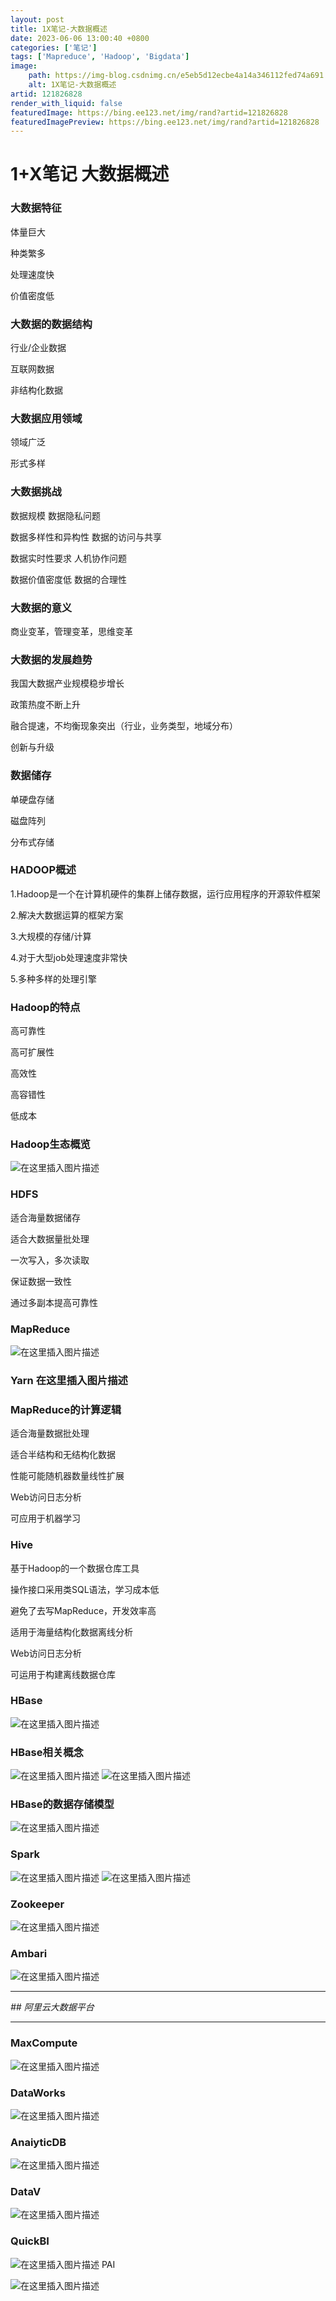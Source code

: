 ```yaml
---
layout: post
title: 1X笔记-大数据概述
date: 2023-06-06 13:00:40 +0800
categories: ['笔记']
tags: ['Mapreduce', 'Hadoop', 'Bigdata']
image:
    path: https://img-blog.csdnimg.cn/e5eb5d12ecbe4a14a346112fed74a691.png?x-oss-process&#61;image/watermark,type_d3F5LXplbmhlaQ,shadow_50,text_Q1NETiBATWFraW1hMTU3Mg&#61;&#61;,size_20,color_FFFFFF,t_70,g_se,x_16
    alt: 1X笔记-大数据概述
artid: 121826828
render_with_liquid: false
featuredImage: https://bing.ee123.net/img/rand?artid=121826828
featuredImagePreview: https://bing.ee123.net/img/rand?artid=121826828
---
```


# 1+X笔记 大数据概述

### 大数据特征

体量巨大
  
种类繁多
  
处理速度快
  
价值密度低

### 大数据的数据结构

行业/企业数据
  
互联网数据
  
非结构化数据

### 大数据应用领域

领域广泛
  
形式多样

### 大数据挑战

数据规模 数据隐私问题
  
数据多样性和异构性 数据的访问与共享
  
数据实时性要求 人机协作问题
  
数据价值密度低 数据的合理性

### 大数据的意义

商业变革，管理变革，思维变革

### 大数据的发展趋势

我国大数据产业规模稳步增长
  
政策热度不断上升
  
融合提速，不均衡现象突出（行业，业务类型，地域分布）
  
创新与升级

### 数据储存

单硬盘存储
  
磁盘阵列
  
分布式存储

### HADOOP概述

1.Hadoop是一个在计算机硬件的集群上储存数据，运行应用程序的开源软件框架
  
2.解决大数据运算的框架方案
  
3.大规模的存储/计算
  
4.对于大型job处理速度非常快
  
5.多种多样的处理引擎

### Hadoop的特点

高可靠性
  
高可扩展性
  
高效性
  
高容错性
  
低成本

### Hadoop生态概览

![在这里插入图片描述](https://i-blog.csdnimg.cn/blog_migrate/50d9db495643726111b55cd5aeac3217.png)

### HDFS

适合海量数据储存
  
适合大数据量批处理
  
一次写入，多次读取
  
保证数据一致性
  
通过多副本提高可靠性

### MapReduce

![在这里插入图片描述](https://i-blog.csdnimg.cn/blog_migrate/0ecd3b876f2f3759b8064e4281361f14.png)

### Yarn 在这里插入图片描述

### MapReduce的计算逻辑

适合海量数据批处理
  
适合半结构和无结构化数据
  
性能可能随机器数量线性扩展
  
Web访问日志分析
  
可应用于机器学习

### Hive

基于Hadoop的一个数据仓库工具

操作接口采用类SQL语法，学习成本低
  
避免了去写MapReduce，开发效率高
  
适用于海量结构化数据离线分析
  
Web访问日志分析
  
可运用于构建离线数据仓库

### HBase

![在这里插入图片描述](https://i-blog.csdnimg.cn/blog_migrate/7e9d9e0785fe99ae620033baf04c92af.png)

### HBase相关概念

![在这里插入图片描述](https://i-blog.csdnimg.cn/blog_migrate/2e57cd6f2f83330a5e500633f2f3895b.png)
![在这里插入图片描述](https://i-blog.csdnimg.cn/blog_migrate/87894baa002665af86843477c944502b.png)

### HBase的数据存储模型

![在这里插入图片描述](https://i-blog.csdnimg.cn/blog_migrate/2243b49e96d1a4b626acc6b46a300ab9.png)

### Spark

![在这里插入图片描述](https://i-blog.csdnimg.cn/blog_migrate/4502a9adb01e4074deb23859479282fc.png)
![在这里插入图片描述](https://i-blog.csdnimg.cn/blog_migrate/05ba9100650b2b5c1a832e323f4fa43e.png)

### Zookeeper

![在这里插入图片描述](https://i-blog.csdnimg.cn/blog_migrate/2f650f215d63b4986cbb7aef300e59b5.png)

### Ambari

![在这里插入图片描述](https://i-blog.csdnimg.cn/blog_migrate/ed8d47f783e0e7daa9659a8f86e38cae.png)

---

*## 阿里云大数据平台*

---

### MaxCompute

![在这里插入图片描述](https://i-blog.csdnimg.cn/blog_migrate/4fd439cb64d53ee4f112fc3058d88013.png)

### DataWorks

![在这里插入图片描述](https://i-blog.csdnimg.cn/blog_migrate/2f4c83dc98a5e156552ae9b4a09b908f.png)

### AnaiyticDB

![在这里插入图片描述](https://i-blog.csdnimg.cn/blog_migrate/12afcf294c231399a41a3af599f824a7.png)

### DataV

![在这里插入图片描述](https://i-blog.csdnimg.cn/blog_migrate/c885be10e6ea609ac824379b19177bcf.png)

### QuickBI

![在这里插入图片描述](https://i-blog.csdnimg.cn/blog_migrate/f000c9ebdb6ec01bab7f0ef3b2cdb5ff.png)
PAI

![在这里插入图片描述](https://i-blog.csdnimg.cn/blog_migrate/d20ffa5d75ab9989314c574fce858409.png)